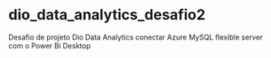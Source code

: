 # dio_data_analytics_desafio2
Desafio de projeto Dio Data Analytics conectar Azure MySQL flexible server com o Power Bi Desktop
